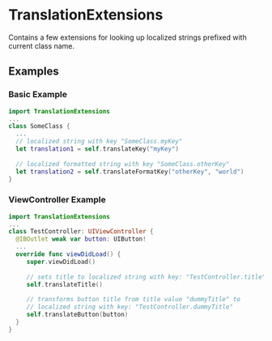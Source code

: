 # TranslationExtensions

Contains a few extensions for looking up localized strings prefixed with current class name.

## Examples

### Basic Example

```swift
import TranslationExtensions
...
class SomeClass {
  ...
  // localized string with key "SomeClass.myKey"
  let translation1 = self.translateKey("myKey")
  
  // localized formatted string with key "SomeClass.otherKey"
  let translation2 = self.translateFormatKey("otherKey", "world")
}
```

### ViewController Example

```swift
import TranslationExtensions
...
class TestController: UIViewController {
  @IBOutlet weak var button: UIButton!
  ...
  override func viewDidLoad() {
     super.viewDidLoad()
  
     // sets title to localized string with key: "TestController.title"
     self.translateTitle()
     
     // transforms button title from title value "dummyTitle" to
     // localized string with key: "TestController.dummyTitle"
     self.translateButton(button)
  }
}
```
